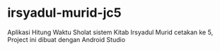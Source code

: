 # irsyadul-murid-jc5
Aplikasi Hitung Waktu Sholat sistem Kitab Irsyadul Murid cetakan ke 5, Project ini dibuat dengan Android Studio 

